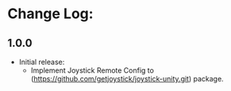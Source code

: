 # Change Log:

## 1.0.0
- Initial release:
    - Implement Joystick Remote Config to (https://github.com/getjoystick/joystick-unity.git) package.